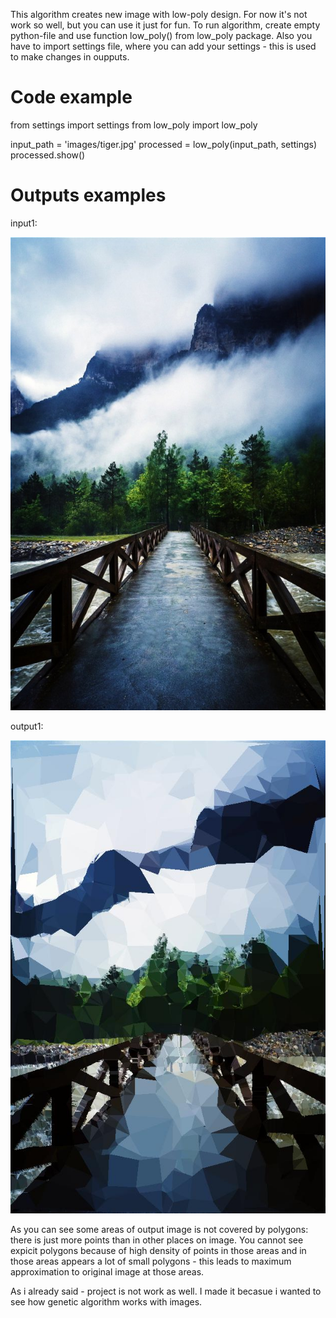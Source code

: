 This algorithm creates new image with low-poly design.
For now it's not work so well, but you can use it just for fun.
To run algorithm, create empty python-file and use function low_poly() from low_poly package.
Also you have to import settings file, where you can add your settings - this is used to make changes in oupputs.

# Code example

from settings import settings
from low_poly import low_poly

input_path = 'images/tiger.jpg'
processed = low_poly(input_path, settings)
processed.show()


# Outputs examples

input1:

![mountains](https://github.com/JohnMikhailov/low_poly_genetic/raw/master/images/mount.jpg)

output1:

![mountains low poly](https://github.com/JohnMikhailov/low_poly_genetic/raw/master/outputs/mount.jpg)

As you can see some areas of output image is not covered by polygons: there is just more points than in other places on image.
You cannot see expicit polygons because of high density of points in those areas and in those areas appears a lot of small polygons - this leads to maximum approximation to original image at those areas.

As i already said - project is not work as well.
I made it becasue i wanted to see how genetic algorithm works with images.
